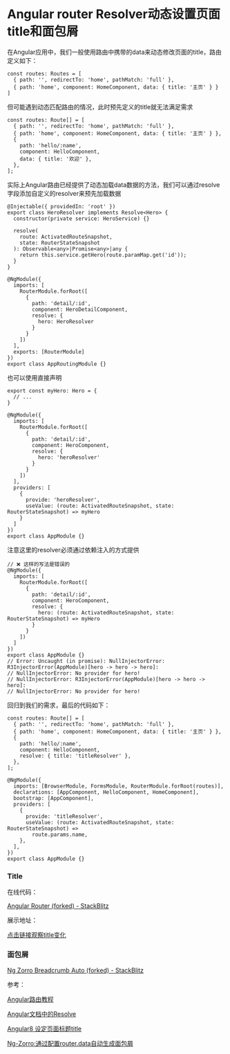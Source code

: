 # Angular router Resolver动态设置页面title和面包屑

在Angular应用中，我们一般使用路由中携带的data来动态修改页面的title，路由定义如下：

```tsx
const routes: Routes = [
  { path: '', redirectTo: 'home', pathMatch: 'full' },
  { path: 'home', component: HomeComponent, data: { title: '主页' } }
]
```

但可能遇到动态匹配路由的情况，此时预先定义的title就无法满足需求

```tsx
const routes: Route[] = [
  { path: '', redirectTo: 'home', pathMatch: 'full' },
  { path: 'home', component: HomeComponent, data: { title: '主页' } },
  {
    path: 'hello/:name',
    component: HelloComponent,
    data: { title: '欢迎' },
  },
];
```

实际上Angular路由已经提供了动态加载data数据的方法，我们可以通过resolve字段添加自定义的resolver来预先加载数据

```tsx
@Injectable({ providedIn: 'root' })
export class HeroResolver implements Resolve<Hero> {
  constructor(private service: HeroService) {}

  resolve(
    route: ActivatedRouteSnapshot,
    state: RouterStateSnapshot
  ): Observable<any>|Promise<any>|any {
    return this.service.getHero(route.paramMap.get('id'));
  }
}
```

```tsx
@NgModule({
  imports: [
    RouterModule.forRoot([
      {
        path: 'detail/:id',
        component: HeroDetailComponent,
        resolve: {
          hero: HeroResolver
        }
      }
    ])
  ],
  exports: [RouterModule]
})
export class AppRoutingModule {}
```

也可以使用直接声明

```tsx
export const myHero: Hero = {
  // ...
}

@NgModule({
  imports: [
    RouterModule.forRoot([
      {
        path: 'detail/:id',
        component: HeroComponent,
        resolve: {
          hero: 'heroResolver'
        }
      }
    ])
  ],
  providers: [
    {
      provide: 'heroResolver',
      useValue: (route: ActivatedRouteSnapshot, state: RouterStateSnapshot) => myHero
    }
  ]
})
export class AppModule {}
```

注意这里的resolver必须通过依赖注入的方式提供

```tsx
// ❌ 这样的写法是错误的
@NgModule({
  imports: [
    RouterModule.forRoot([
      {
        path: 'detail/:id',
        component: HeroComponent,
        resolve: {
          hero: (route: ActivatedRouteSnapshot, state: RouterStateSnapshot) => myHero
        }
      }
    ])
  ]
})
export class AppModule {}
// Error: Uncaught (in promise): NullInjectorError: R3InjectorError(AppModule)[hero -> hero -> hero]:
// NullInjectorError: No provider for hero!
// NullInjectorError: R3InjectorError(AppModule)[hero -> hero -> hero]:
// NullInjectorError: No provider for hero!
```

回归到我们的需求，最后的代码如下：

```tsx
const routes: Route[] = [
  { path: '', redirectTo: 'home', pathMatch: 'full' },
  { path: 'home', component: HomeComponent, data: { title: '主页' } },
  {
    path: 'hello/:name',
    component: HelloComponent,
    resolve: { title: 'titleResolver' },
  },
];

@NgModule({
  imports: [BrowserModule, FormsModule, RouterModule.forRoot(routes)],
  declarations: [AppComponent, HelloComponent, HomeComponent],
  bootstrap: [AppComponent],
  providers: [
    {
      provide: 'titleResolver',
      useValue: (route: ActivatedRouteSnapshot, state: RouterStateSnapshot) =>
        route.params.name,
    },
  ],
})
export class AppModule {}
```

### Title

在线代码：

[Angular Router (forked) - StackBlitz](https://stackblitz.com/edit/angular-ivy-buvzoe?file=src/app/app.component.html)

展示地址：

[点击链接观察title变化](https://angular-ivy-buvzoe.stackblitz.io/)

### 面包屑

[Ng Zorro Breadcrumb Auto (forked) - StackBlitz](https://stackblitz.com/edit/ng-zorro-breadcrumb-auto-tqp331?file=src/app/app.component.html)

参考：

[Angular路由教程](https://angular.io/guide/router-tutorial-toh#resolve-pre-fetching-component-data)

[Angular文档中的Resolve](https://angular.io/api/router/Resolve)

[Angular8 设定页面标题title](https://www.jianshu.com/p/a34f9869918a)

[Ng-Zorro:通过配置router.data自动生成面包屑](https://ng.ant.design/components/breadcrumb/zh#components-breadcrumb-demo-auto)